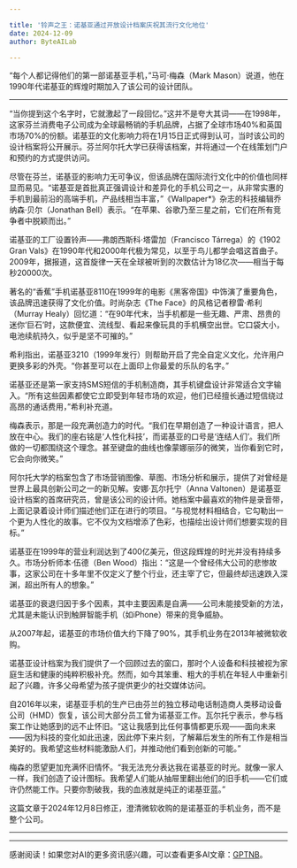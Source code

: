 ```yaml
---

title: '铃声之王：诺基亚通过开放设计档案庆祝其流行文化地位'
date: 2024-12-09
author: ByteAILab

---
```


“每个人都记得他们的第一部诺基亚手机，”马可·梅森（Mark Mason）说道，他在1990年代诺基亚的辉煌时期加入了该公司的设计团队。

---
“当你提到这个名字时，它就激起了一段回忆。”这并不是夸大其词——在1998年，这家芬兰消费电子公司成为全球最畅销的手机品牌，占据了全球市场40%和英国市场70%的份额。诺基亚的文化影响力将在1月15日正式得到认可，当时该公司的设计档案将公开展示。芬兰阿尔托大学已获得该档案，并将通过一个在线策划门户和预约的方式提供访问。

尽管在芬兰，诺基亚的影响力无可争议，但该品牌在国际流行文化中的价值也同样显而易见。“诺基亚是首批真正强调设计和差异化的手机公司之一，从非常实惠的手机到最前沿的高端手机，产品线相当丰富，”《Wallpaper*》杂志的科技编辑乔纳森·贝尔（Jonathan Bell）表示。“在苹果、谷歌乃至三星之前，它们在所有竞争者中脱颖而出。”

诺基亚的工厂设置铃声——弗朗西斯科·塔雷加（Francisco Tárrega）的《1902 Gran Vals》在1990年代和2000年代极为常见，以至于鸟儿都学会唱这首曲子。2009年，据报道，这首旋律一天在全球被听到的次数估计为18亿次——相当于每秒20000次。

著名的“香蕉”手机诺基亚8110在1999年的电影《黑客帝国》中饰演了重要角色，该品牌迅速获得了文化价值。时尚杂志《The Face》的风格记者穆雷·希利（Murray Healy）回忆道：“在90年代末，当手机都是一些无趣、严肃、昂贵的迷你‘巨石’时，这款便宜、流线型、看起来像玩具的手机横空出世。它口袋大小，电池续航持久，似乎是坚不可摧的。”

希利指出，诺基亚3210（1999年发行）则帮助开启了完全自定义文化，允许用户更换多彩的外壳。“你甚至可以在上面印上你最爱的乐队的名字。”

诺基亚还是第一家支持SMS短信的手机制造商，其手机键盘设计非常适合文字输入。“所有这些因素都使它立即受到年轻市场的欢迎，他们已经擅长通过短信绕过高昂的通话费用，”希利补充道。

梅森表示，那是一段充满创造力的时代。“我们在早期创造了一种设计语言，把人放在中心。我们的座右铭是‘人性化科技’，而诺基亚的口号是‘连结人们’。我们所做的一切都围绕这个理念。甚至键盘的曲线也像蒙娜丽莎的微笑，当你看到它时，它会向你微笑。”

阿尔托大学的档案包含了市场营销图像、草图、市场分析和展示，提供了对曾经是世界上最具创新公司之一的新见解。安娜·瓦尔托宁（Anna Valtonen）是诺基亚设计档案的首席研究员，曾是该公司的设计师。她档案中最喜欢的物件是录音带，上面记录着设计师们描述他们正在进行的项目。“与视觉材料相结合，它勾勒出一个更为人性化的故事。它不仅为文档增添了色彩，也描绘出设计师们想要实现的目标。”

诺基亚在1999年的营业利润达到了400亿美元，但这段辉煌的时光并没有持续多久。市场分析师本·伍德（Ben Wood）指出：“这是一个曾经伟大公司的悲惨故事，这家公司在十多年里不仅定义了整个行业，还主宰了它，但最终却迅速跌入深渊，超出所有人的想象。”

诺基亚的衰退归因于多个因素，其中主要因素是自满——公司未能接受新的方法，尤其是未能认识到触屏智能手机（如iPhone）带来的竞争威胁。

从2007年起，诺基亚的市场价值大约下降了90%，其手机业务在2013年被微软收购。

诺基亚设计档案为我们提供了一个回顾过去的窗口，那时个人设备和科技被视为家庭生活和健康的纯粹积极补充。然而，如今其笨重、粗大的手机在年轻人中重新引起了兴趣，许多父母希望为孩子提供更少的社交媒体访问。

自2016年以来，诺基亚手机的生产已由芬兰的独立移动电话制造商人类移动设备公司（HMD）恢复，该公司大部分员工曾为诺基亚工作。瓦尔托宁表示，参与档案工作让她感到的远不止怀旧。“这让我感到比任何事情都更乐观——面向未来——因为科技的变化如此迅速，因此停下来片刻，了解幕后发生的所有工作是相当美好的。我希望这些材料能激励人们，并推动他们看到创新的可能。”

梅森的愿望更加充满怀旧情怀。“我无法充分表达我在诺基亚的时光。就像一家人一样，我们创造了设计图标。我希望人们能从抽屉里翻出他们的旧手机——它们或许仍然能工作。只要你割破我，我的血液就是纯正的诺基亚蓝。” 

这篇文章于2024年12月8日修正，澄清微软收购的是诺基亚的手机业务，而不是整个公司。

---
---
感谢阅读！如果您对AI的更多资讯感兴趣，可以查看更多AI文章：[GPTNB](https://gptnb.com)。